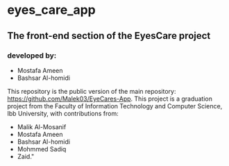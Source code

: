 # eyes_care_app
## The front-end section of the EyesCare project 
### developed by:
* Mostafa Ameen
* Bashsar Al-homidi

This repository is the public version of the main repository: https://github.com/Malek03/EyeCares-App.
This project is a graduation project from the Faculty of Information Technology and Computer Science, Ibb University, with contributions from:

* Malik Al-Mosanif
* Mostafa Ameen
* Bashsar Al-homidi
* Mohmmed Sadiq
* Zaid."





